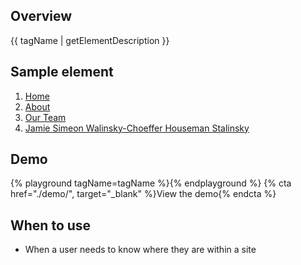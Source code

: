 ## Overview

{{ tagName | getElementDescription }}

## Sample element

<rh-breadcrumb>
  <ol>
    <li><a href="../../../..">Home</a></li>
    <li><a href="../../../">About</a></li>
    <li><a href="../../">Our Team</a></li>
    <li><a href="#" aria-current="page">Jamie Simeon Walinsky-Choeffer Houseman Stalinsky</a></li>
  </ol>
</rh-breadcrumb>

## Demo

{% playground tagName=tagName %}{% endplayground %}
{% cta href="./demo/", target="_blank" %}View the demo{% endcta %}

## When to use

- When a user needs to know where they are within a site
